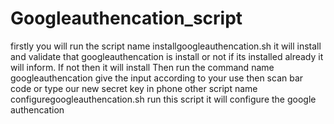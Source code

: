 # Googleauthencation_script
firstly you will run  the script name installgoogleauthencation.sh it will install and validate that  googleauthencation is install or not if its installed already it will inform. If not then it will install
Then run the command name googleauthencation give the input according to your use then scan bar code or type our new secret key in phone
other script name configuregoogleauthencation.sh run this script it will configure the google authencation
